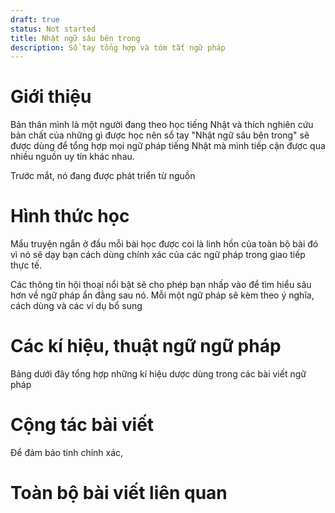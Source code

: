 ```yaml
---
draft: true
status: Not started
title: Nhật ngữ sâu bên trong
description: Sổ tay tổng hợp và tóm tắt ngữ pháp
---
```

# Giới thiệu
Bản thân mình là một người đang theo học tiếng Nhật và thích nghiên cứu bản chất của những gì được học nên sổ tay "Nhật ngữ sâu bên trong" sẽ được dùng để tổng hợp mọi ngữ pháp tiếng Nhật mà mình tiếp cận được qua nhiều nguồn uy tín khác nhau.

Trước mắt, nó đang được phát triển từ nguồn 


# Hình thức học
Mẩu truyện ngắn ở đầu mỗi bài học được coi là linh hồn của toàn bộ bài đó vì nó sẽ dạy bạn cách dùng chính xác của các ngữ pháp trong giao tiếp thực tế. 

Các thông tin hội thoại nổi bật sẽ cho phép bạn nhấp vào để tìm hiểu sâu hơn về ngữ pháp ẩn đằng sau nó. Mỗi một ngữ pháp sẽ kèm theo ý nghĩa, cách dùng và các ví dụ bổ sung

# Các kí hiệu, thuật ngữ ngữ pháp
Bảng dưới đây tổng hợp những kí hiệu dược dùng trong các bài viết ngữ pháp


# Cộng tác bài viết
Để đảm bảo tính chính xác, 


# Toàn bộ bài viết liên quan
